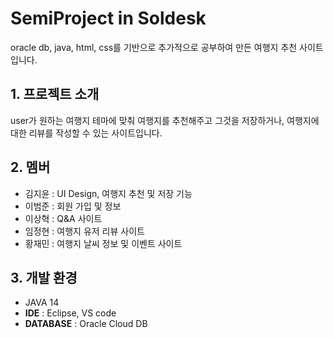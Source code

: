# SemiProject in Soldesk
oracle db, java, html, css를 기반으로 추가적으로 공부하여 만든 여행지 추천 사이트입니다.

## 1. 프로젝트 소개
user가 원하는 여행지 테마에 맞춰 여행지를 추천해주고 그것을 저장하거나, 여행지에 대한 리뷰를 작성할 수 있는 사이트입니다.

## 2. 멤버
- 김지윤 : UI Design, 여행지 추천 및 저장 기능
- 이범준 : 회원 가입 및 정보
- 이상혁 : Q&A 사이트
- 임정현 : 여행지 유저 리뷰 사이트
- 황재민 : 여행지 날씨 정보 및 이벤트 사이트

## 3. 개발 환경
- JAVA 14
- **IDE** : Eclipse, VS code
- **DATABASE** : Oracle Cloud DB
